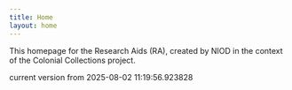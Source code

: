 ```yaml
---
title: Home
layout: home
---
```


This homepage for the Research Aids (RA), created by NIOD in the context of the Colonial Collections project. 


current version from 2025-08-02 11:19:56.923828